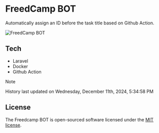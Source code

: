 # FreedCamp BOT

Automatically assign an ID before the task title based on Github Action.

![FreedCamp BOT](https://repository-images.githubusercontent.com/737932867/7d34798b-2680-471c-b089-a78a718d3d6a)

## Tech

- Laravel
- Docker
- Github Action

> [!NOTE]  
> History last updated on Wednesday, December 11th, 2024, 5:34:58 PM

## License

The Freedcamp BOT is open-sourced software licensed under the [MIT license](https://opensource.org/licenses/MIT).
